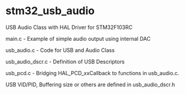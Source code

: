 # stm32_usb_audio
USB Audio Class with HAL Driver for STM32F103RC

 main.c - Example of simple audio output using internal DAC
 
 usb_audio.c - Code for USB and Audio Class
 
 usb_audio_dscr.c - Definition of USB Descriptors
 
 usb_pcd.c - Bridging HAL_PCD_xxCallback to functions in usb_audio.c.

USB VID/PID, Buffering size or others are defined in usb_audio_dscr.h
